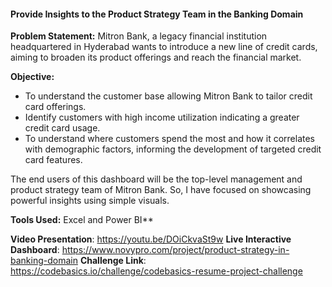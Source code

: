 #### Provide Insights to the Product Strategy Team in the Banking Domain

**Problem Statement:** 
Mitron Bank, a legacy financial institution headquartered in Hyderabad wants to introduce a new line of credit cards, aiming to broaden its product offerings and reach the financial market.

**Objective:** 

- To understand the customer base allowing Mitron Bank to tailor credit card offerings.
- Identify customers with high income utilization indicating a greater credit card usage.
- To understand where customers spend the most and how it correlates with demographic factors, informing the development of targeted credit card features.

The end users of this dashboard will be the top-level management and product strategy team of Mitron Bank. So, I have focused on showcasing powerful insights using simple visuals.  

**Tools Used:** 
Excel and Power BI**

**Video Presentation**: https://youtu.be/DOiCkvaSt9w
**Live Interactive Dashboard**: https://www.novypro.com/project/product-strategy-in-banking-domain
**Challenge Link**: https://codebasics.io/challenge/codebasics-resume-project-challenge
